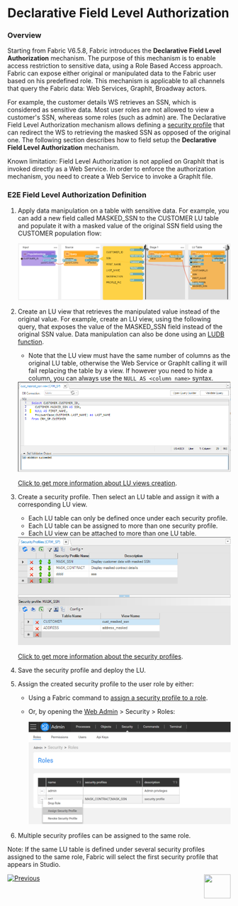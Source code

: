 # Declarative Field Level Authorization

### Overview

Starting from Fabric V6.5.8, Fabric introduces the **Declarative Field Level Authorization** mechanism. The purpose of this mechanism is to enable access restriction to sensitive data, using a Role Based Access approach. Fabric can expose either original or manipulated data to the Fabric user based on his predefined role. This mechanism is applicable to all channels that query the Fabric data: Web Services, GraphIt, Broadway actors.

For example, the customer details WS retrieves an SSN, which is considered as sensitive data. Most user roles are not allowed to view a customer's SSN, whereas some roles (such as admin) are. The Declarative Field Level Authorization mechanism allows defining a [security profile](05_security_profiles.md) that can redirect the WS to retrieving the masked SSN as opposed of the original one. The following section describes how to field setup the **Declarative Field Level Authorization** mechanism.

Known limitation: Field Level Authorization is not applied on GraphIt that is invoked directly as a Web Service. In order to enforce the authorization mechanism, you need to create a Web Service to invoke a GraphIt file.  

### E2E Field Level Authorization Definition

1. Apply data manipulation on a table with sensitive data. For example, you can add a new field called MASKED_SSN to the CUSTOMER LU table and populate it with a masked value of the original SSN field using the CUSTOMER population flow:

   ![](images/masking_example_1.PNG)

2. Create an LU view that retrieves the manipulated value instead of the original value. For example, create an LU view, using the following query, that exposes the value of the MASKED_SSN field instead of the original SSN value. Data manipulation can also be done using an [LUDB function](/articles/07_table_population/11_3_creating_an_LUDB_function.md).

   * Note that the LU view must have the same number of columns as the original LU table, otherwise the Web Service or GraphIt calling it will fail replacing the table by a view. If however you need to hide a column, you can always use the `NULL AS <column name>` syntax.

   <img src="images/lu_view_ex.PNG"  />

   [Click to get more information about LU views creation](/articles/06_LU_tables/06_LU_views.md).

3. Create a security profile. Then select an LU table and assign it with a corresponding LU view.

   * Each LU table can only be defined once under each security profile.
   * Each LU table can be assigned to more than one security profile. 
   * Each LU view can be attached to more than one LU table.

   <img src="images/security_profile_1.PNG" style="zoom:80%;" />

   [Click to get more information about the security profiles](05_security_profiles.md). 

4. Save the security profile and deploy the LU.

5. Assign the created security profile to the user role by either:

   * Using a Fabric command to [assign a security profile to a role](/articles/17_fabric_credentials/02_fabric_credentials_commands.md#assign-security_profile-security_profile-to-role-role).

   * Or, by opening the [Web Admin](/articles/30_web_framework/03_web_admin_application.md) > Security > Roles:

     ![](images/assign_security_profile_1.PNG)

6. Multiple security profiles can be assigned to the same role. 

    

Note: If the same LU table is defined under several security profiles assigned to the same role, Fabric will select the first security profile that appears in Studio.




[![Previous](/articles/images/Previous.png)](03_fabric_credentials_backup.md)[<img align="right" width="60" height="54" src="/articles/images/Next.png">](05_security_profiles.md)

